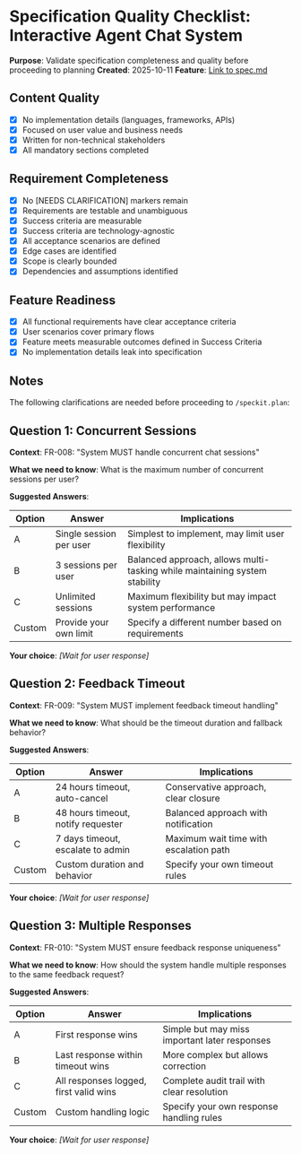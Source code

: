 # Specification Quality Checklist: Interactive Agent Chat System

**Purpose**: Validate specification completeness and quality before proceeding to planning
**Created**: 2025-10-11
**Feature**: [Link to spec.md](../spec.md)

## Content Quality

- [x] No implementation details (languages, frameworks, APIs)
- [x] Focused on user value and business needs
- [x] Written for non-technical stakeholders
- [x] All mandatory sections completed

## Requirement Completeness

- [x] No [NEEDS CLARIFICATION] markers remain
- [x] Requirements are testable and unambiguous
- [x] Success criteria are measurable
- [x] Success criteria are technology-agnostic
- [x] All acceptance scenarios are defined
- [x] Edge cases are identified
- [x] Scope is clearly bounded
- [x] Dependencies and assumptions identified

## Feature Readiness

- [x] All functional requirements have clear acceptance criteria
- [x] User scenarios cover primary flows
- [x] Feature meets measurable outcomes defined in Success Criteria
- [x] No implementation details leak into specification

## Notes

The following clarifications are needed before proceeding to `/speckit.plan`:

## Question 1: Concurrent Sessions

**Context**: FR-008: "System MUST handle concurrent chat sessions"

**What we need to know**: What is the maximum number of concurrent sessions per user?

**Suggested Answers**:

| Option | Answer                  | Implications                                                               |
| ------ | ----------------------- | -------------------------------------------------------------------------- |
| A      | Single session per user | Simplest to implement, may limit user flexibility                          |
| B      | 3 sessions per user     | Balanced approach, allows multi-tasking while maintaining system stability |
| C      | Unlimited sessions      | Maximum flexibility but may impact system performance                      |
| Custom | Provide your own limit  | Specify a different number based on requirements                           |

**Your choice**: _[Wait for user response]_

## Question 2: Feedback Timeout

**Context**: FR-009: "System MUST implement feedback timeout handling"

**What we need to know**: What should be the timeout duration and fallback behavior?

**Suggested Answers**:

| Option | Answer                             | Implications                           |
| ------ | ---------------------------------- | -------------------------------------- |
| A      | 24 hours timeout, auto-cancel      | Conservative approach, clear closure   |
| B      | 48 hours timeout, notify requester | Balanced approach with notification    |
| C      | 7 days timeout, escalate to admin  | Maximum wait time with escalation path |
| Custom | Custom duration and behavior       | Specify your own timeout rules         |

**Your choice**: _[Wait for user response]_

## Question 3: Multiple Responses

**Context**: FR-010: "System MUST ensure feedback response uniqueness"

**What we need to know**: How should the system handle multiple responses to the same feedback request?

**Suggested Answers**:

| Option | Answer                                 | Implications                                  |
| ------ | -------------------------------------- | --------------------------------------------- |
| A      | First response wins                    | Simple but may miss important later responses |
| B      | Last response within timeout wins      | More complex but allows correction            |
| C      | All responses logged, first valid wins | Complete audit trail with clear resolution    |
| Custom | Custom handling logic                  | Specify your own response handling rules      |

**Your choice**: _[Wait for user response]_
